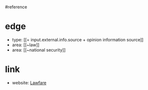#reference 

# edge
- type: [[= input.external.info.source + opinion information source]]
- area: [[~law]]
- area: [[~national security]]

# link
- website: [Lawfare](https://www.lawfareblog.com/)